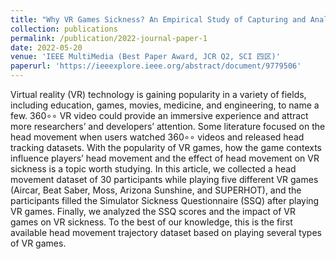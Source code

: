 ```yaml
---
title: "Why VR Games Sickness? An Empirical Study of Capturing and Analyzing VR Games Head Movement Dataset"
collection: publications
permalink: /publication/2022-journal-paper-1
date: 2022-05-20
venue: 'IEEE MultiMedia (Best Paper Award, JCR Q2, SCI 四区)'
paperurl: 'https://ieeexplore.ieee.org/abstract/document/9779506'
---
```


Virtual reality (VR) technology is gaining popularity in a variety of fields, including education, games, movies, medicine, and engineering, to name a few. 360∘∘ VR video could provide an immersive experience and attract more researchers’ and developers’ attention. Some literature focused on the head movement when users watched 360∘∘ videos and released head tracking datasets. With the popularity of VR games, how the game contexts influence players’ head movement and the effect of head movement on VR sickness is a topic worth studying. In this article, we collected a head movement dataset of 30 participants while playing five different VR games (Aircar, Beat Saber, Moss, Arizona Sunshine, and SUPERHOT), and the participants filled the Simulator Sickness Questionnaire (SSQ) after playing VR games. Finally, we analyzed the SSQ scores and the impact of VR games on VR sickness. To the best of our knowledge, this is the first available head movement trajectory dataset based on playing several types of VR games.
